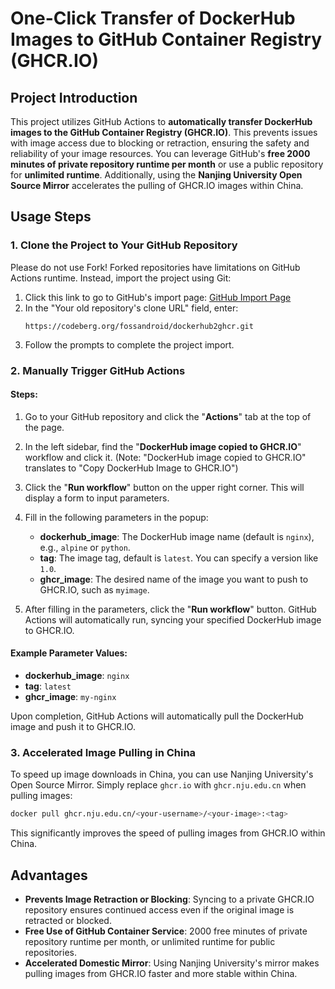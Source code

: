 # One-Click Transfer of DockerHub Images to GitHub Container Registry (GHCR.IO)

## Project Introduction

This project utilizes GitHub Actions to **automatically transfer DockerHub images to the GitHub Container Registry (GHCR.IO)**. This prevents issues with image access due to blocking or retraction, ensuring the safety and reliability of your image resources.
You can leverage GitHub's **free 2000 minutes of private repository runtime per month** or use a public repository for **unlimited runtime**. Additionally, using the **Nanjing University Open Source Mirror** accelerates the pulling of GHCR.IO images within China.

## Usage Steps

### 1. Clone the Project to Your GitHub Repository

Please do not use Fork! Forked repositories have limitations on GitHub Actions runtime. Instead, import the project using Git:

1. Click this link to go to GitHub's import page: [GitHub Import Page](https://github.com/new/import)
2. In the "Your old repository's clone URL" field, enter:
   ```
   https://codeberg.org/fossandroid/dockerhub2ghcr.git
   ```
3. Follow the prompts to complete the project import.

### 2. Manually Trigger GitHub Actions

#### Steps:

1. Go to your GitHub repository and click the "**Actions**" tab at the top of the page.

2. In the left sidebar, find the "**DockerHub image copied to GHCR.IO**" workflow and click it. (Note: "DockerHub image copied to GHCR.IO" translates to "Copy DockerHub Image to GHCR.IO")

3. Click the "**Run workflow**" button on the upper right corner. This will display a form to input parameters.

4. Fill in the following parameters in the popup:
   - **dockerhub_image**: The DockerHub image name (default is `nginx`), e.g., `alpine` or `python`.
   - **tag**: The image tag, default is `latest`. You can specify a version like `1.0`.
   - **ghcr_image**: The desired name of the image you want to push to GHCR.IO, such as `myimage`.

5. After filling in the parameters, click the "**Run workflow**" button. GitHub Actions will automatically run, syncing your specified DockerHub image to GHCR.IO.

#### Example Parameter Values:

- **dockerhub_image**: `nginx`
- **tag**: `latest`
- **ghcr_image**: `my-nginx`

Upon completion, GitHub Actions will automatically pull the DockerHub image and push it to GHCR.IO.

### 3. Accelerated Image Pulling in China

To speed up image downloads in China, you can use Nanjing University's Open Source Mirror. Simply replace `ghcr.io` with `ghcr.nju.edu.cn` when pulling images:

```bash
docker pull ghcr.nju.edu.cn/<your-username>/<your-image>:<tag>
```

This significantly improves the speed of pulling images from GHCR.IO within China.

## Advantages

- **Prevents Image Retraction or Blocking**: Syncing to a private GHCR.IO repository ensures continued access even if the original image is retracted or blocked.
- **Free Use of GitHub Container Service**:  2000 free minutes of private repository runtime per month, or unlimited runtime for public repositories.
- **Accelerated Domestic Mirror**: Using Nanjing University's mirror makes pulling images from GHCR.IO faster and more stable within China.